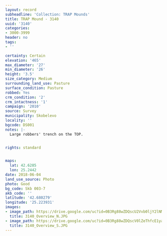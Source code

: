```yaml
---
layout: record
subheadline: 'Collection: TRAP Mounds'
title: TRAP Mound - 3140
uuid: '3140'
categories:
- 3000-3999
header: no
tags:
- ''

certainty: Certain
elevation: '465'
max_diameter: '27'
min_diameter: '26'
height: '3.5'
size_category: Medium
surrounding_land_use: Pasture
surface_condition: Pasture
robbed: Yes
crm_condition: '2'
crm_intactness: '1'
campaign: '2010'
source: Survey
municipality: Skobelevo
locality: ''
bgcode: DS001
notes: |-
  Large robbers' trench on the TOP.


rights: standard


maps:
  lat: 42.6285
  lon: 25.2442
date: 2018-06-04
land_use_source: Photo
photo: Good
bg_code: Skb 003-7
akb_code: ''
latitude: '42.680279'
longitude: '25.223931'
images:
- image_path: https://drive.google.com/uc?id=0B3Rg88wZDQscU2Vvb0ljY2lNM00
  title: 3140_Overview_N.JPG
- image_path: https://drive.google.com/uc?id=0B3Rg88wZDQscV0lZeThfcE1yam8
  title: 3140_Overview_S.JPG
---
```

